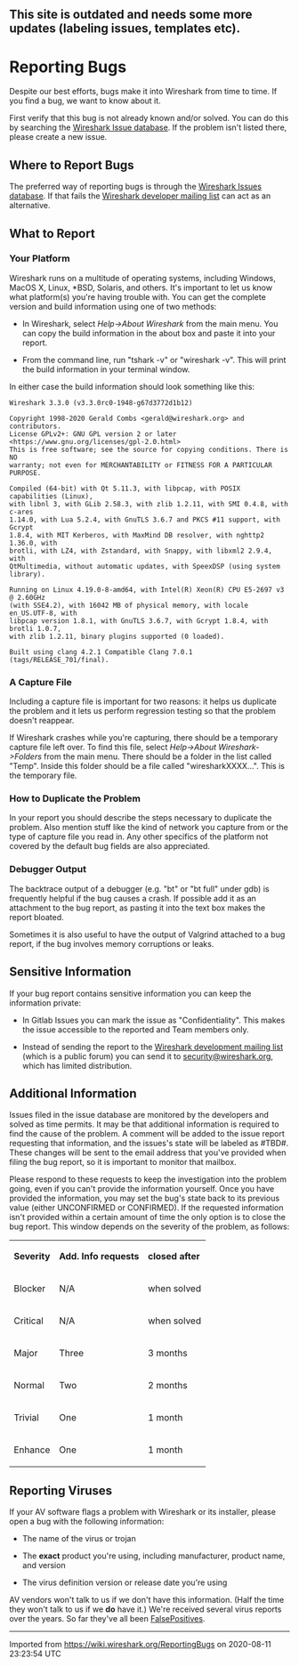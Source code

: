 This site is outdated and needs some more updates (labeling issues, templates etc).
---

# Reporting Bugs

Despite our best efforts, bugs make it into Wireshark from time to time. If you find a bug, we want to know about it.

First verify that this bug is not already known and/or solved. You can do this by searching the [Wireshark Issue database](https://gitlab.com/wireshark/wireshark/issues). If the problem isn't listed there, please create a new issue.

## Where to Report Bugs

The preferred way of reporting bugs is through the [Wireshark Issues database](https://https://gitlab.com/wireshark/wireshark/issues). If that fails the [Wireshark developer mailing list](https://www.wireshark.org/mailman/listinfo/wireshark-dev) can act as an alternative.

## What to Report

### Your Platform

Wireshark runs on a multitude of operating systems, including Windows, MacOS X, Linux, \*BSD, Solaris, and others. It's important to let us know what platform(s) you're having trouble with. You can get the complete version and build information using one of two methods:

  - In Wireshark, select *Help-\>About Wireshark* from the main menu. You can copy the build information in the about box and paste it into your report.

  - From the command line, run "tshark -v" or "wireshark -v". This will print the build information in your terminal window.

In either case the build information should look something like this:

```
Wireshark 3.3.0 (v3.3.0rc0-1948-g67d3772d1b12)

Copyright 1998-2020 Gerald Combs <gerald@wireshark.org> and contributors.
License GPLv2+: GNU GPL version 2 or later <https://www.gnu.org/licenses/gpl-2.0.html>
This is free software; see the source for copying conditions. There is NO
warranty; not even for MERCHANTABILITY or FITNESS FOR A PARTICULAR PURPOSE.

Compiled (64-bit) with Qt 5.11.3, with libpcap, with POSIX capabilities (Linux),
with libnl 3, with GLib 2.58.3, with zlib 1.2.11, with SMI 0.4.8, with c-ares
1.14.0, with Lua 5.2.4, with GnuTLS 3.6.7 and PKCS #11 support, with Gcrypt
1.8.4, with MIT Kerberos, with MaxMind DB resolver, with nghttp2 1.36.0, with
brotli, with LZ4, with Zstandard, with Snappy, with libxml2 2.9.4, with
QtMultimedia, without automatic updates, with SpeexDSP (using system library).

Running on Linux 4.19.0-8-amd64, with Intel(R) Xeon(R) CPU E5-2697 v3 @ 2.60GHz
(with SSE4.2), with 16042 MB of physical memory, with locale en_US.UTF-8, with
libpcap version 1.8.1, with GnuTLS 3.6.7, with Gcrypt 1.8.4, with brotli 1.0.7,
with zlib 1.2.11, binary plugins supported (0 loaded).

Built using clang 4.2.1 Compatible Clang 7.0.1 (tags/RELEASE_701/final).
```

### A Capture File

Including a capture file is important for two reasons: it helps us duplicate the problem and it lets us perform regression testing so that the problem doesn't reappear.

If Wireshark crashes while you're capturing, there should be a temporary capture file left over. To find this file, select *Help-\>About Wireshark-\>Folders* from the main menu. There should be a folder in the list called "Temp". Inside this folder should be a file called "wiresharkXXXX...". This is the temporary file.

### How to Duplicate the Problem

In your report you should describe the steps necessary to duplicate the problem. Also mention stuff like the kind of network you capture from or the type of capture file you read in. Any other specifics of the platform not covered by the default bug fields are also appreciated.

### Debugger Output

The backtrace output of a debugger (e.g. "bt" or "bt full" under gdb) is frequently helpful if the bug causes a crash. If possible add it as an attachment to the bug report, as pasting it into the text box makes the report bloated.

Sometimes it is also useful to have the output of Valgrind attached to a bug report, if the bug involves memory corruptions or leaks.

## Sensitive Information

If your bug report contains sensitive information you can keep the information private:

  - In Gitlab Issues you can mark the issue as "Confidentiality". This makes the issue accessible to the reported and Team members only.

  - Instead of sending the report to the [Wireshark development mailing list](https://www.wireshark.org/mailman/listinfo/wireshark-dev) (which is a public forum) you can send it to <security@wireshark.org>, which has limited distribution.

## Additional Information

Issues filed in the issue database are monitored by the developers and solved as time permits. It may be that additional information is required to find the cause of the problem. A comment will be added to the issue report requesting that information, and the issues's state will be labeled as #TBD#. These changes will be sent to the email address that you've provided when filing the bug report, so it is important to monitor that mailbox.

Please respond to these requests to keep the investigation into the problem going, even if you can't provide the information yourself. Once you have provided the information, you may set the bug's state back to its previous value (either UNCONFIRMED or CONFIRMED). If the requested information isn't provided within a certain amount of time the only option is to close the bug report. This window depends on the severity of the problem, as follows:

<div>

<table>
<tbody>
<tr class="odd">
<td><p><strong>Severity</strong></p></td>
<td><p><strong>Add. Info requests</strong></p></td>
<td><p><strong>closed after</strong></p></td>
</tr>
<tr class="even">
<td><p>Blocker</p></td>
<td><p>N/A</p></td>
<td><p>when solved</p></td>
</tr>
<tr class="odd">
<td><p>Critical</p></td>
<td><p>N/A</p></td>
<td><p>when solved</p></td>
</tr>
<tr class="even">
<td><p>Major</p></td>
<td><p>Three</p></td>
<td><p>3 months</p></td>
</tr>
<tr class="odd">
<td><p>Normal</p></td>
<td><p>Two</p></td>
<td><p>2 months</p></td>
</tr>
<tr class="even">
<td><p>Trivial</p></td>
<td><p>One</p></td>
<td><p>1 month</p></td>
</tr>
<tr class="odd">
<td><p>Enhance</p></td>
<td><p>One</p></td>
<td><p>1 month</p></td>
</tr>
</tbody>
</table>

</div>

## Reporting Viruses

If your AV software flags a problem with Wireshark or its installer, please open a bug with the following information:

  - The name of the virus or trojan

  - The **exact** product you're using, including manufacturer, product name, and version

  - The virus definition version or release date you're using

AV vendors won't talk to us if we don't have this information. (Half the time they won't talk to us if we **do** have it.) We're received several virus reports over the years. So far they've all been [FalsePositives](/FalsePositives).

---

Imported from https://wiki.wireshark.org/ReportingBugs on 2020-08-11 23:23:54 UTC
